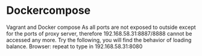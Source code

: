 # Dockercompose
Vagrant and Docker compose
As all ports are not exposed to outside except for the ports of proxy server, therefore 192.168.58.31:8887/8888 cannot be accessed any more. Try the following, you will find the behavior of loading balance.
Browser: repeat to type in 192.168.58.31:8080
